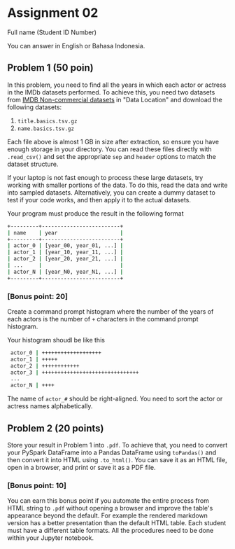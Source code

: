 
# Assignment 02

Full name (Student ID Number)

You can answer in English or Bahasa Indonesia.

## Problem 1 (50 poin)
In this problem, you need to find all the years in which each actor or actress in the IMDb datasets performed.
To achieve this, you need two datasets from 
[IMDB Non-commercial datasets](https://developer.imdb.com/non-commercial-datasets/)
in "Data Location" and download the following datasets:
1. `title.basics.tsv.gz`
2. `name.basics.tsv.gz`

Each file above is almost 1 GB in size after extraction, so ensure you have 
enough storage in your directory.
You can read these files directly with `.read_csv()` and set the appropriate 
`sep` and `header` options to match the dataset structure.

If your laptop is not fast enough to process these large datasets, try working 
with smaller portions of the data. To do this, read the data and write into 
sampled datasets. Alternatively, you can create a dummy dataset to test if your 
code works, and then apply it to the actual datasets.

Your program must produce the result in the following format

```bash
+---------+-------------------------+
| name    | year                    |
+---------+-------------------------+
| actor_0 | [year_00, year_01, ...] |
| actor_1 | [year_10, year_11, ...] |
| actor_2 | [year_20, year_21, ...] |
| ...     |                         |
| actor_N | [year_N0, year_N1, ...] |
+---------+-------------------------+
```

### [Bonus point: 20]    
Create a command prompt histogram where the number of the years of each actors is the number of `+` characters in the command
prompt histogram. 

Your histogram shoudl be like this

```bash
 actor_0 | +++++++++++++++++++
 actor_1 | +++++
 actor_2 | ++++++++++++
 actor_3 | +++++++++++++++++++++++++++++++
 ...
 actor_N | ++++
```
The name of `actor_#` should be right-aligned.
You need to sort the actor or actress names alphabetically.


## Problem 2 (20 points)

Store your result in Problem 1 into `.pdf`.
To achieve that, you need to convert your PySpark DataFrame into a Pandas 
DataFrame using `toPandas()` and then convert it into HTML using `.to_html()`. 
You can save it as an HTML file, open in a browser, and print or save it as 
a PDF file.  

### [Bonus point: 10]    
You can earn this bonus point if you automate the entire process from 
HTML string to `.pdf` without opening a browser and improve the table's 
appearance beyond the default. For example the rendered markdown version 
has a better presentation than the default HTML table. 
Each student must have a different table formats. 
All the procedures need to be done within your Jupyter notebook.